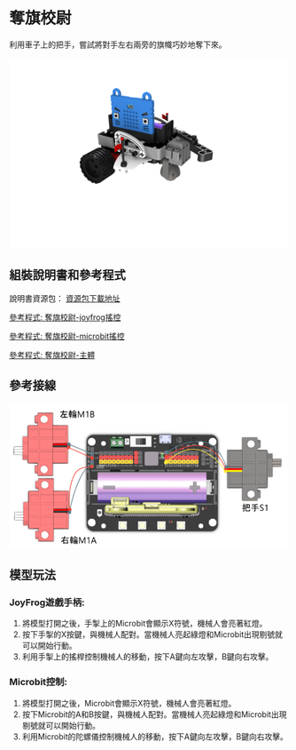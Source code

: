 # 奪旗校尉

利用車子上的把手，嘗試將對手左右兩旁的旗幟巧妙地奪下來。

![](images/flag.png)

## 組裝說明書和參考程式

說明書資源包： [資源包下載地址](https://bit.ly/Powerbrick10in1BuildingGuide)

[參考程式: 奪旗校尉-joyfrog搖控](https://makecode.microbit.org/_MVPAdxc4JfmK)

[參考程式: 奪旗校尉-microbit搖控](https://makecode.microbit.org/_EJAAk17c6cxi)

[參考程式: 奪旗校尉-主體](https://makecode.microbit.org/_CMPiDu1eWK6U)

## 參考接線

![](images/flag_wire.png)

## 模型玩法

### JoyFrog遊戲手柄:

1. 將模型打開之後，手掣上的Microbit會顯示X符號，機械人會亮著紅燈。
2. 按下手掣的X按鍵，與機械人配對。當機械人亮起綠燈和Microbit出現剔號就可以開始行動。
3. 利用手掣上的搖桿控制機械人的移動，按下A鍵向左攻擊，B鍵向右攻擊。

### Microbit控制:

1. 將模型打開之後，Microbit會顯示X符號，機械人會亮著紅燈。
2. 按下Microbit的A和B按鍵，與機械人配對。當機械人亮起綠燈和Microbit出現剔號就可以開始行動。
3. 利用Microbit的陀螺儀控制機械人的移動，按下A鍵向左攻擊，B鍵向右攻擊。